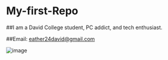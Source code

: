 # My-first-Repo
##I am a David College student, PC addict, and tech enthusiast.

##Email: eather24david@gmail.com


![image](https://github.com/user-attachments/assets/f3b94035-13ac-4fe9-93cb-a8f69cd7e82d)
